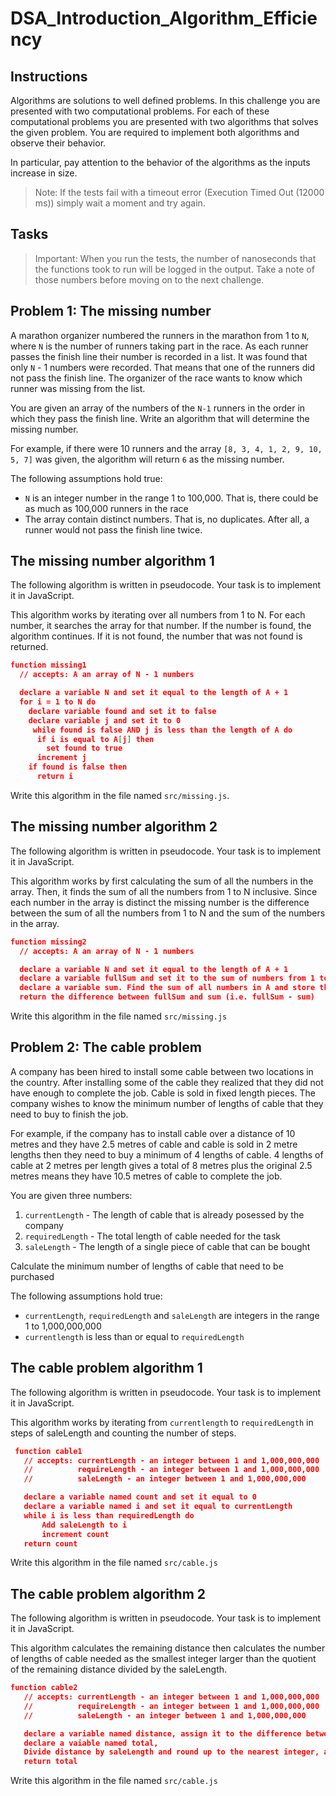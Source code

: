 # DSA_Introduction_Algorithm_Efficiency

## Instructions

Algorithms are solutions to well defined problems. In this challenge you are presented with two computational problems. For each of these computational problems you are presented with two algorithms that solves the given problem. You are required to implement both algorithms and observe their behavior.

In particular, pay attention to the behavior of the algorithms as the inputs increase in size.

> Note: If the tests fail with a timeout error (Execution Timed Out (12000 ms)) simply wait a moment and try again.

## Tasks

> Important: When you run the tests, the number of nanoseconds that the functions took to run will be logged in the output. Take a note of those numbers before moving on to the next challenge.

## Problem 1: The missing number

A marathon organizer numbered the runners in the marathon from 1 to `N`, where `N` is the number of runners taking part in the race. As each runner passes the finish line their number is recorded in a list. It was found that only `N` - 1 numbers were recorded. That means that one of the runners did not pass the finish line. The organizer of the race wants to know which runner was missing from the list.

You are given an array of the numbers of the `N-1` runners in the order in which they pass the finish line. Write an algorithm that will determine the missing number.

For example, if there were 10 runners and the array `[8, 3, 4, 1, 2, 9, 10, 5, 7]` was given, the algorithm will return `6` as the missing number.

The following assumptions hold true:

- `N` is an integer number in the range 1 to 100,000. That is, there could be as much as 100,000 runners in the race
- The array contain distinct numbers. That is, no duplicates. After all, a runner would not pass the finish line twice.

## The missing number algorithm 1

The following algorithm is written in pseudocode. Your task is to implement it in JavaScript.

This algorithm works by iterating over all numbers from 1 to N. For each number, it searches the array for that number. If the number is found, the algorithm continues. If it is not found, the number that was not found is returned.

```json
function missing1
  // accepts: A an array of N - 1 numbers

  declare a variable N and set it equal to the length of A + 1
  for i = 1 to N do
    declare variable found and set it to false
    declare variable j and set it to 0
     while found is false AND j is less than the length of A do
      if i is equal to A[j] then
        set found to true
      increment j
    if found is false then
      return i
```

Write this algorithm in the file named `src/missing.js`.

## The missing number algorithm 2

The following algorithm is written in pseudocode. Your task is to implement it in JavaScript.

This algorithm works by first calculating the sum of all the numbers in the array. Then, it finds the sum of all the numbers from 1 to N inclusive. Since each number in the array is distinct the missing number is the difference between the sum of all the numbers from 1 to N and the sum of the numbers in the array.

```json
function missing2
  // accepts: A an array of N - 1 numbers

  declare a variable N and set it equal to the length of A + 1
  declare a variable fullSum and set it to the sum of numbers from 1 to N inclusive
  declare a variable sum. Find the sum of all numbers in A and store the sum in the variable sm
  return the difference between fullSum and sum (i.e. fullSum - sum)
```

Write this algorithm in the file named `src/missing.js`

## Problem 2: The cable problem

A company has been hired to install some cable between two locations in the country. After installing some of the cable they realized that they did not have enough to complete the job. Cable is sold in fixed length pieces. The company wishes to know the minimum number of lengths of cable that they need to buy to finish the job.

For example, if the company has to install cable over a distance of 10 metres and they have 2.5 metres of cable and cable is sold in 2 metre lengths then they need to buy a minimum of 4 lengths of cable. 4 lengths of cable at 2 metres per length gives a total of 8 metres plus the original 2.5 metres means they have 10.5 metres of cable to complete the job.

You are given three numbers:

1. `currentLength` - The length of cable that is already posessed by the company
2. `requiredLength` - The total length of cable needed for the task
3. `saleLength` - The length of a single piece of cable that can be bought

Calculate the minimum number of lengths of cable that need to be purchased

The following assumptions hold true:

- `currentLength`, `requiredLength` and `saleLength` are integers in the range 1 to 1,000,000,000
- `currentlength` is less than or equal to `requiredLength`

## The cable problem algorithm 1

The following algorithm is written in pseudocode. Your task is to implement it in JavaScript.

This algorithm works by iterating from `currentlength` to `requiredLength` in steps of saleLength and counting the number of steps.

```json
 function cable1
   // accepts: currentLength - an integer between 1 and 1,000,000,000
   //          requireLength - an integer between 1 and 1,000,000,000
   //          saleLength - an integer between 1 and 1,000,000,000

   declare a variable named count and set it equal to 0
   declare a variable named i and set it equal to currentLength
   while i is less than requiredLength do
       Add saleLength to i
       increment count
   return count
```

Write this algorithm in the file named `src/cable.js`

## The cable problem algorithm 2

The following algorithm is written in pseudocode. Your task is to implement it in JavaScript.

This algorithm calculates the remaining distance then calculates the number of lengths of cable needed as the smallest integer larger than the quotient of the remaining distance divided by the saleLength.

```json
function cable2
   // accepts: currentLength - an integer between 1 and 1,000,000,000
   //          requireLength - an integer between 1 and 1,000,000,000
   //          saleLength - an integer between 1 and 1,000,000,000

   declare a variable named distance, assign it to the difference betwen requiredLength and currentlength
   declare a vaiable named total,
   Divide distance by saleLength and round up to the nearest integer, assign this value to total
   return total
```

Write this algorithm in the file named `src/cable.js`
